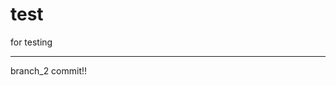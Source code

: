 # test
for testing

-------------------------------------------------------------------------------

branch_2 commit!!
